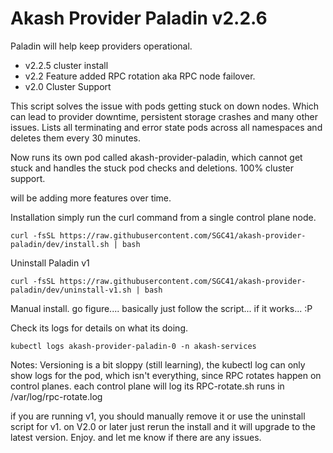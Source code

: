 # Akash Provider Paladin v2.2.6
Paladin will help keep providers operational.
- v2.2.5 cluster install
- v2.2 Feature added RPC rotation aka RPC node failover.
- v2.0 Cluster Support

This script solves the issue with pods getting stuck on down nodes.
Which can lead to provider downtime, persistent storage crashes and many other issues.
Lists all terminating and error state pods across all namespaces and deletes them every 30 minutes.

Now runs its own pod called akash-provider-paladin, which cannot get stuck and handles the stuck pod checks and deletions.
100% cluster support.

will be adding more features over time.

Installation simply run the curl command from a single control plane node.
```shell
curl -fsSL https://raw.githubusercontent.com/SGC41/akash-provider-paladin/dev/install.sh | bash
```
Uninstall Paladin v1

```shell
curl -fsSL https://raw.githubusercontent.com/SGC41/akash-provider-paladin/dev/uninstall-v1.sh | bash
```

Manual install.
go figure.... basically just follow the script... if it works... :P

Check its logs for details on what its doing.
```
kubectl logs akash-provider-paladin-0 -n akash-services
```

Notes:
Versioning is a bit sloppy (still learning), the kubectl log can only show logs for the pod, which isn't everything, since RPC rotates happen on control planes.
each control plane will log its RPC-rotate.sh runs in /var/log/rpc-rotate.log

if you are running v1, you should manually remove it or use the uninstall script for v1.
on V2.0 or later just rerun the install and it will upgrade to the latest version.
Enjoy.  and let me know if there are any issues.
